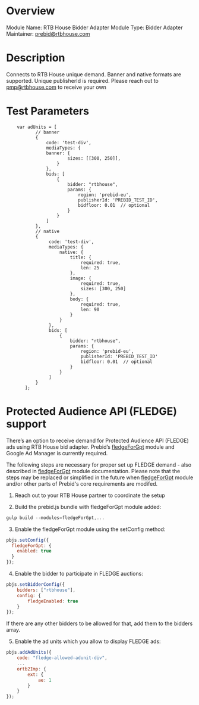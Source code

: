 # Overview

Module Name: RTB House Bidder Adapter
Module Type: Bidder Adapter
Maintainer: prebid@rtbhouse.com

# Description

Connects to RTB House unique demand.
Banner and native formats are supported.
Unique publisherId is required. 
Please reach out to pmp@rtbhouse.com to receive your own

# Test Parameters
```
    var adUnits = [
           // banner
           {
               code: 'test-div',
               mediaTypes: {
	           banner: {
                       sizes: [[300, 250]],
                   }
               },
               bids: [
                   {
                       bidder: "rtbhouse",
                       params: {
                           region: 'prebid-eu',
                           publisherId: 'PREBID_TEST_ID',
                           bidfloor: 0.01  // optional
                       }
                   }
               ]
           },
           // native
           {
                code: 'test-div',
                mediaTypes: {
                    native: {
                        title: {
                            required: true,
                            len: 25
                        },
                        image: {
                            required: true,
                            sizes: [300, 250]
                        },
                        body: {
                            required: true,
                            len: 90
                        }
                    }
                },
                bids: [
                    {
                        bidder: "rtbhouse",
                        params: {
                            region: 'prebid-eu',
                            publisherId: 'PREBID_TEST_ID'
                            bidfloor: 0.01  // optional
                        }
                    }
                ]
           }
       ];
```

# Protected Audience API (FLEDGE) support
There’s an option to receive demand for Protected Audience API (FLEDGE) 
ads using RTB House bid adapter. 
Prebid’s [fledgeForGpt](https://docs.prebid.org/dev-docs/modules/fledgeForGpt.html) 
module and Google Ad Manager is currently required.

The following steps are necessary for proper set up FLEDGE demand - 
also described in [fledgeForGpt](https://docs.prebid.org/dev-docs/modules/fledgeForGpt.html) 
module documentation. Please note that the steps may be replaced 
or simplified in the future when 
[fledgeForGpt](https://docs.prebid.org/dev-docs/modules/fledgeForGpt.html) module and/or 
other parts of Prebid's core requirements are modifed.

1. Reach out to your RTB House partner to coordinate the setup

2. Build the prebid.js bundle with fledgeForGpt module added:
```javascript
gulp build --modules=fledgeForGpt,...
```

3. Enable the fledgeForGpt module using the setConfig method:
```javascript
pbjs.setConfig({
  fledgeForGpt: {
    enabled: true
  }
});
```

4. Enable the bidder to participate in FLEDGE auctions:
```javascript
pbjs.setBidderConfig({
    bidders: ["rtbhouse"],
    config: {
        fledgeEnabled: true
    }
});
```
If there are any other bidders to be allowed for that, add them to the bidders array.

5. Enable the ad units which you allow to display FLEDGE ads:
```javascript
pbjs.addAdUnits({
    code: "fledge-allowed-adunit-div",
    ...
    ortb2Imp: {
        ext: {
            ae: 1
        }
    }
});
```